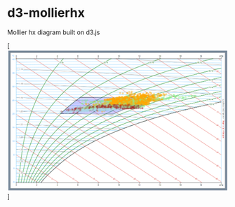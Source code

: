 # d3-mollierhx
Mollier hx diagram built on d3.js

[<img alt="mollier hx diagram" src="https://raw.githubusercontent.com/hslu-ige-laes/d3-mollierhx/master/img/mollierhx.png" width="960">]

